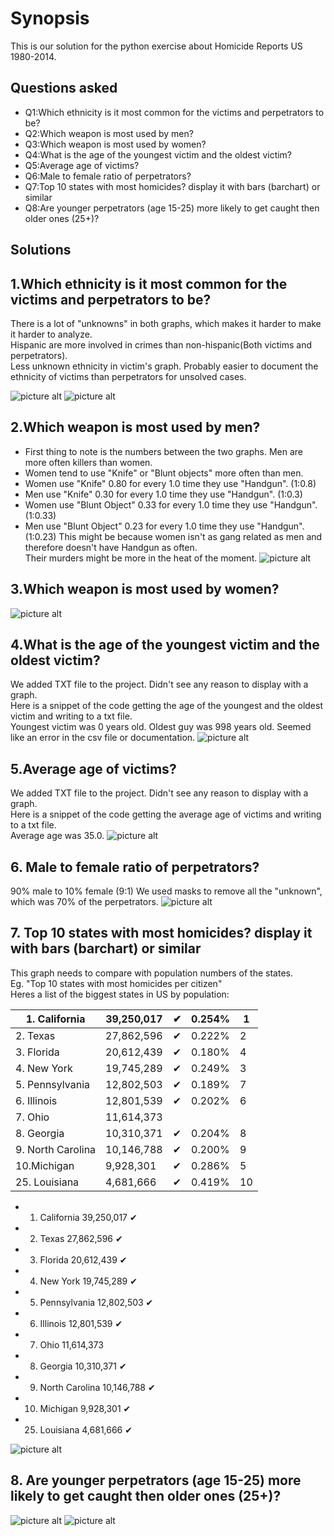 Synopsis
=============
This is our solution for the python exercise about Homicide Reports US 1980-2014.

Questions asked
-------
 * Q1:Which ethnicity is it most common for the victims and perpetrators to be?
 * Q2:Which weapon is most used by men?
 * Q3:Which weapon is most used by women?
 * Q4:What is the age of the youngest victim and the oldest victim?
 * Q5:Average age of victims?
 * Q6:Male to female ratio of perpetrators?
 * Q7:Top 10 states with most homicides? display it with bars (barchart) or similar
 * Q8:Are younger perpetrators (age 15-25) more likely to get caught then older ones (25+)?

Solutions
-------
## 1.Which ethnicity is it most common for the victims and perpetrators to be?  
There is a lot of "unknowns" in both graphs, which makes it harder to make it harder to analyze.  
Hispanic are more involved in crimes than non-hispanic(Both victims and perpetrators).  
Less unknown ethnicity in victim's graph. Probably easier to document the ethnicity of victims than perpetrators for unsolved cases.    

![picture alt](http://i.imgur.com/kiTMhvX.png)
![picture alt](http://i.imgur.com/lqvISgY.png)

## 2.Which weapon is most used by men?
 * First thing to note is the numbers between the two graphs. Men are more often killers than women.  
 * Women tend to use "Knife" or "Blunt objects" more often than men.  
 * Women use "Knife" 0.80 for every 1.0 time they use "Handgun". (1:0.8)  
 * Men use "Knife" 0.30 for every 1.0 time they use "Handgun". (1:0.3)
 * Women use "Blunt Object" 0.33 for every 1.0 time they use "Handgun". (1:0.33)  
 * Men use "Blunt Object" 0.23 for every 1.0 time they use "Handgun". (1:0.23)
This might be because women isn't as gang related as men and therefore doesn't have Handgun as often.  
Their murders might be more in the heat of the moment. 
![picture alt](http://i.imgur.com/9f7HiSa.png)

## 3.Which weapon is most used by women?
![picture alt](http://i.imgur.com/nyvX1Q7.png)

## 4.What is the age of the youngest victim and the oldest victim?
We added TXT file to the project. Didn't see any reason to display with a graph.  
Here is a snippet of the code getting the age of the youngest and the oldest victim and writing to a txt file.  
Youngest victim was 0 years old. Oldest guy was 998 years old. Seemed like an error in the csv file or documentation.
 ![picture alt](http://i.imgur.com/Zu0pSLS.jpg)

## 5.Average age of victims?
We added TXT file to the project. Didn't see any reason to display with a graph.  
Here is a snippet of the code getting the average age of victims and writing to a txt file.  
Average age was 35.0.
![picture alt](http://i.imgur.com/Ti46wIl.jpg)

## 6. Male to female ratio of perpetrators?
90% male to 10% female (9:1) We used masks to remove all the "unknown", which was 70% of the perpetrators.
![picture alt](http://i.imgur.com/hOn1crU.png)

## 7. Top 10 states with most homicides? display it with bars (barchart) or similar
This graph needs to compare with population numbers of the states.  
Eg. "Top 10 states with most homicides per citizen"  
Heres a list of the biggest states in US by population:  

| 1. California     	| 39,250,017 	| ✔ 	| 0.254% 	| 1  	|
|-------------------	|------------	|---	|--------	|----	|
| 2. Texas          	| 27,862,596 	| ✔ 	| 0.222% 	| 2  	|
| 3. Florida        	| 20,612,439 	| ✔ 	| 0.180% 	| 4  	|
| 4. New York       	| 19,745,289 	| ✔ 	| 0.249% 	| 3  	|
| 5. Pennsylvania   	| 12,802,503 	| ✔ 	| 0.189% 	| 7  	|
| 6. Illinois       	| 12,801,539 	| ✔ 	| 0.202% 	| 6  	|
| 7. Ohio           	| 11,614,373 	|   	|        	|    	|
| 8. Georgia        	| 10,310,371 	| ✔ 	| 0.204% 	| 8  	|
| 9. North Carolina 	| 10,146,788 	| ✔ 	| 0.200% 	| 9  	|
| 10.Michigan       	| 9,928,301  	| ✔ 	| 0.286% 	| 5  	|
| 25. Louisiana     	| 4,681,666  	| ✔ 	| 0.419% 	| 10 	|  

* 1. California		    39,250,017 ✔
* 2. Texas			        27,862,596 ✔
* 3. Florida			      20,612,439	✔
* 4. New York			     19,745,289 ✔
* 5. Pennsylvania		  12,802,503 ✔
* 6. Illinois			     12,801,539 ✔
* 7. Ohio				        11,614,373 
* 8. Georgia			      10,310,371 ✔
* 9. North Carolina 	10,146,788 ✔
* 10. Michigan			     9,928,301 ✔
* 25. Louisiana	      4,681,666 ✔

![picture alt](http://i.imgur.com/RyLyWNR.png)

## 8. Are younger perpetrators (age 15-25) more likely to get caught then older ones (25+)?
![picture alt](http://i.imgur.com/Gh4JYa5.png)
![picture alt](http://i.imgur.com/DFmFyuv.png)
